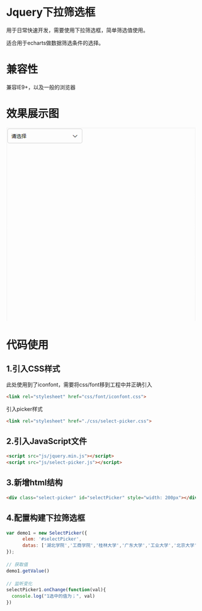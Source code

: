 # Jquery下拉筛选框

用于日常快速开发，需要使用下拉筛选框，简单筛选值使用。

适合用于echarts做数据筛选条件的选择。



# 兼容性

兼容IE9+，以及一般的浏览器



# 效果展示图



![效果展示](readme/%E6%95%88%E6%9E%9C%E5%B1%95%E7%A4%BA.gif)



# 代码使用

## 1.引入CSS样式

此处使用到了iconfont，需要将css/font移到工程中并正确引入

```html
<link rel="stylesheet" href="css/font/iconfont.css">
```

引入picker样式

```html
<link rel="stylesheet" href="./css/select-picker.css">
```

## 2.引入JavaScript文件

```html
<script src="js/jquery.min.js"></script>
<script src="js/select-picker.js"></script>
```

## 3.新增html结构

```html
<div class="select-picker" id="selectPicker" style="width: 200px"></div>
```

## 4.配置构建下拉筛选框

```js
var demo1 = new SelectPicker({
      elem: '#selectPicker',
      datas: ['湖北学院','工商学院','桂林大学','广东大学','工业大学','北京大学','农业大学', '上海大学', '哈尔滨大学']
});

// 获取值
demo1.getValue()

// 监听变化
selectPicker1.onChange(function(val){
  console.log("1选中的值为；", val)
})
```



